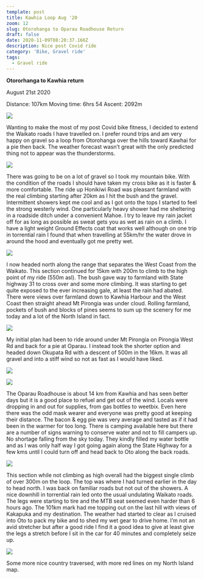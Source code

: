 ```yaml
---
template: post
title: Kawhia Loop Aug '20
zoom: 12
slug: Otorohanga to Oparau Roadhouse Return
draft: false
date: 2020-11-09T08:28:37.166Z
description: Nice post Covid ride
category: 'Bike, Gravel ride'
tags:
  - Gravel ride
---
```

**Otororhanga to Kawhia return**

August 21st 2020

Distance:	107km		Moving time: 6hrs 54	Ascent:  2092m

![](/media/map-oto.jpg)

Wanting to make the most of my post Covid bike fitness, I decided to extend the Waikato roads I have travelled on.  I prefer round trips and am very happy on gravel so a loop from Otorohanga over the hills toward Kawhai for a pie then back. The weather forecast wasn’t great with the only predicted thing not to appear was the thunderstorms. 

![](/media/weather-forecast.png)

There was going to be on a lot of gravel so I took my mountain bike. With the condition of the roads I should have taken my cross bike as it is faster & more comfortable. The ride up Honikiwi Road was pleasant farmland with the real climbing starting after 20km as I hit the bush and the gravel. Intermittent showers kept me cool and as I got onto the tops I started to feel the strong westerly wind. One particularly heavy shower had me sheltering in a roadside ditch under a convenient Mahoe.  I try to leave my rain jacket off for as long as possible as sweat gets you as wet as rain on a climb. I have a light weight Ground Effects coat that works well although on one trip in torrential rain I found that when travelling at 55km/hr the water drove in around the hood and eventually got me pretty wet. 

![](/media/vital-stats-oto.jpg)

I now headed north along the range that separates the West Coast from the Waikato. This section continued for 15km with 200m to climb to the high point of my ride (550m asl). The bush gave way to farmland with State highway 31 to cross over and some more climbing. It was starting to get quite exposed to the ever increasing gale, at least the rain had abated.  There were views over farmland down to Kawhia Harbour and the West Coast then straight ahead Mt Pirongia was under cloud.  Rolling farmland, pockets of bush and blocks of pines seems to sum up the scenery for me today and a lot of the North Island in fact.

![](/media/farmland.jpg)

My initial plan had been to ride around under Mt Pirongia on Pirongia West Rd and back for a pie at Oparau. I instead took the shorter option and headed down Okupata Rd with a descent of 500m in the 16km. It was all gravel and into a stiff wind so not as fast as I would have liked. 

![](/media/from-the-top.jpg)

![](/media/intersection-1.jpg)

The Oparau Roadhouse is about 14 km from Kawhia and has seen better days but it is a good place to refuel and get out of the wind. Locals were dropping in and out for supplies, from gas bottles to weetbix. Even here there was the odd mask wearer and everyone was pretty good at keeping their distance. The bacon & egg pie was very average and tasted as if it had been in the warmer for too long. There is camping available here but there are a number of signs warning to conserve water and not to fill campers up. No shortage falling from the sky today. They kindly filled my water bottle and as I was only half way I got going again along the State Highway for a few kms until I could turn off and head back to Oto along the back roads. 

![](/media/oparau-rh-bike.jpg)

This section while not climbing as high overall had the biggest single climb of over 300m on the loop. The top was where I had turned earlier in the day to head north. I was back on familiar roads but not out of the showers. A nice downhill in torrential rain led onto the usual undulating Waikato roads. The legs were starting to tire and the MTB seat seemed even harder than 6 hours ago. The 101km mark had me topping out on the last hill with views of Kakapuka and my destination. The weather had started to clear as I cruised into Oto to pack my bike and to shed my wet gear to drive home.  I’m not an avid stretcher but after a good ride I find it a good idea to give at least give the legs a stretch before I sit in the car for 40 minutes and completely seize up. 

![](/media/kakapuka.jpg)

Some more nice country traversed, with more red lines on my North Island map.
